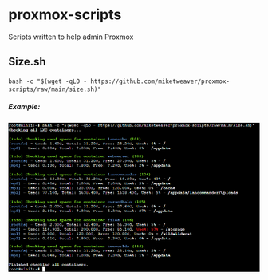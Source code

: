 # proxmox-scripts
Scripts written to help admin Proxmox

## Size.sh
```
bash -c "$(wget -qLO - https://github.com/miketweaver/proxmox-scripts/raw/main/size.sh)"
```
##### Example:
![Screenshot of size.sh running](images/size.png?raw=true "Size.sh")

